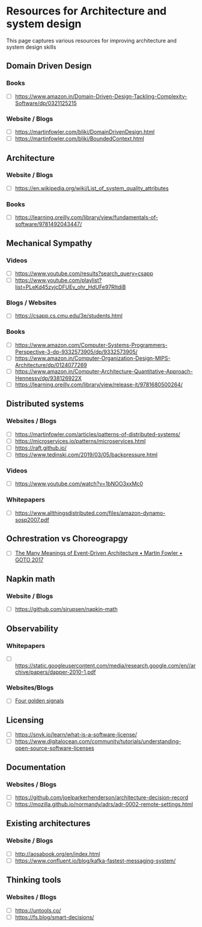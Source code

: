 # Resources for Architecture and system design
This page captures various resources for improving architecture and system design skills

## Domain Driven Design

### Books
- [ ] https://www.amazon.in/Domain-Driven-Design-Tackling-Complexity-Software/dp/0321125215

### Website / Blogs
- [ ] https://martinfowler.com/bliki/DomainDrivenDesign.html
- [ ] https://martinfowler.com/bliki/BoundedContext.html

## Architecture

### Website / Blogs
- [ ] https://en.wikipedia.org/wiki/List_of_system_quality_attributes

### Books
- [ ] https://learning.oreilly.com/library/view/fundamentals-of-software/9781492043447/

## Mechanical Sympathy

### Videos
- [ ] https://www.youtube.com/results?search_query=csapp
- [ ] https://www.youtube.com/playlist?list=PLeKd45zvjcDFUEv_ohr_HdUFe97RItdiB

### Blogs / Websites
- [ ] https://csapp.cs.cmu.edu/3e/students.html


### Books
- [ ] https://www.amazon.com/Computer-Systems-Programmers-Perspective-3-dp-9332573905/dp/9332573905/
- [ ] https://www.amazon.in/Computer-Organization-Design-MIPS-Architecture/dp/0124077269
- [ ] https://www.amazon.in/Computer-Architecture-Quantitative-Approach-Hennessy/dp/938126922X
- [ ] https://learning.oreilly.com/library/view/release-it/9781680500264/

## Distributed systems

### Websites / Blogs
- [ ] https://martinfowler.com/articles/patterns-of-distributed-systems/
- [ ] https://microservices.io/patterns/microservices.html
- [ ] https://raft.github.io/ 
- [ ] https://www.tedinski.com/2019/03/05/backpressure.html

### Videos
- [ ] https://www.youtube.com/watch?v=1bNOO3xxMc0

### Whitepapers
- [ ] https://www.allthingsdistributed.com/files/amazon-dynamo-sosp2007.pdf

## Ochrestration vs Choreograpgy

- [ ] [The Many Meanings of Event-Driven Architecture • Martin Fowler • GOTO 2017](https://www.youtube.com/watch?v=STKCRSUsyP0)

## Napkin math

### Website / Blogs
- [ ] https://github.com/sirupsen/napkin-math

## Observability

### Whitepapers
- [ ] https://static.googleusercontent.com/media/research.google.com/en//archive/papers/dapper-2010-1.pdf

### Websites/Blogs
- [ ] [Four golden signals](https://sre.google/sre-book/monitoring-distributed-systems/)

## Licensing

- [ ] https://snyk.io/learn/what-is-a-software-license/
- [ ] https://www.digitalocean.com/community/tutorials/understanding-open-source-software-licenses

## Documentation

### Websites / Blogs
- [ ] https://github.com/joelparkerhenderson/architecture-decision-record
- [ ] https://mozilla.github.io/normandy/adrs/adr-0002-remote-settings.html

## Existing architectures

### Website / Blogs
- [ ] http://aosabook.org/en/index.html 
- [ ] https://www.confluent.io/blog/kafka-fastest-messaging-system/

## Thinking tools

### Websites / Blogs
- [ ] https://untools.co/ 
- [ ] https://fs.blog/smart-decisions/
